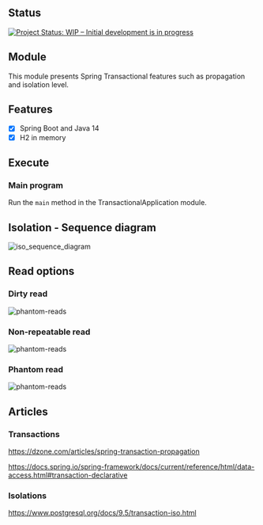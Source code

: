 ## Status

[![Project Status: WIP – Initial development is in progress](https://www.repostatus.org/badges/latest/wip.svg)](https://www.repostatus.org/#wip)

## Module

This module presents Spring Transactional features such as propagation and isolation level.

## Features

* [x] Spring Boot and Java 14
* [x] H2 in memory

## Execute

### Main program

Run the ```main``` method in the TransactionalApplication module.

## Isolation - Sequence diagram

![iso_sequence_diagram](../img/isolation_sequence_diagram.png)

## Read options

### Dirty read

![phantom-reads](../img/dirty-read.png)

### Non-repeatable read

![phantom-reads](../img/non-repeatable-reads.png)

### Phantom read

![phantom-reads](../img/phantom-reads.png)

## Articles

### Transactions

https://dzone.com/articles/spring-transaction-propagation

https://docs.spring.io/spring-framework/docs/current/reference/html/data-access.html#transaction-declarative

### Isolations

https://www.postgresql.org/docs/9.5/transaction-iso.html
